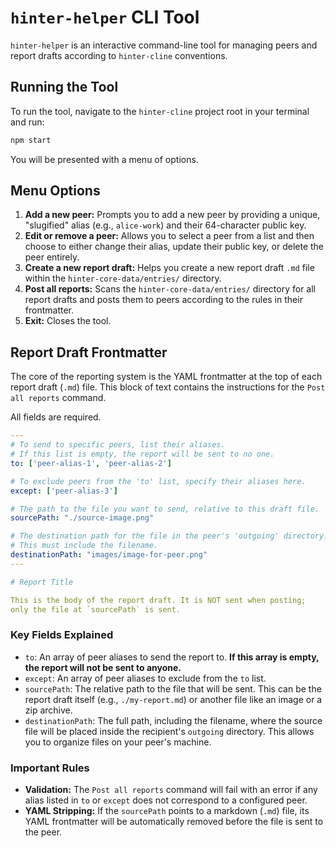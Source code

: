 # `hinter-helper` CLI Tool

`hinter-helper` is an interactive command-line tool for managing peers and report drafts according to `hinter-cline` conventions.

## Running the Tool

To run the tool, navigate to the `hinter-cline` project root in your terminal and run:

```sh
npm start
```

You will be presented with a menu of options.

## Menu Options

1.  **Add a new peer:** Prompts you to add a new peer by providing a unique, "slugified" alias (e.g., `alice-work`) and their 64-character public key.
2.  **Edit or remove a peer:** Allows you to select a peer from a list and then choose to either change their alias, update their public key, or delete the peer entirely.
3.  **Create a new report draft:** Helps you create a new report draft `.md` file within the `hinter-core-data/entries/` directory.
4.  **Post all reports:** Scans the `hinter-core-data/entries/` directory for all report drafts and posts them to peers according to the rules in their frontmatter.
5.  **Exit:** Closes the tool.

## Report Draft Frontmatter

The core of the reporting system is the YAML frontmatter at the top of each report draft (`.md`) file.
This block of text contains the instructions for the `Post all reports` command.

All fields are required.

```yaml
---
# To send to specific peers, list their aliases.
# If this list is empty, the report will be sent to no one.
to: ['peer-alias-1', 'peer-alias-2']

# To exclude peers from the 'to' list, specify their aliases here.
except: ['peer-alias-3']

# The path to the file you want to send, relative to this draft file.
sourcePath: "./source-image.png"

# The destination path for the file in the peer's 'outgoing' directory.
# This must include the filename.
destinationPath: "images/image-for-peer.png"
---

# Report Title

This is the body of the report draft. It is NOT sent when posting;
only the file at `sourcePath` is sent.
```

### Key Fields Explained

-   `to`: An array of peer aliases to send the report to. **If this array is empty, the report will not be sent to anyone.**
-   `except`: An array of peer aliases to exclude from the `to` list.
-   `sourcePath`: The relative path to the file that will be sent. This can be the report draft itself (e.g., `./my-report.md`) or another file like an image or a zip archive.
-   `destinationPath`: The full path, including the filename, where the source file will be placed inside the recipient's `outgoing` directory. This allows you to organize files on your peer's machine.

### Important Rules

-   **Validation:** The `Post all reports` command will fail with an error if any alias listed in `to` or `except` does not correspond to a configured peer.
-   **YAML Stripping:** If the `sourcePath` points to a markdown (`.md`) file, its YAML frontmatter will be automatically removed before the file is sent to the peer.

